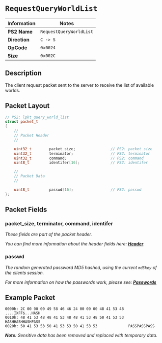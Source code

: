 # `RequestQueryWorldList`

| Information               | Notes |
|---                        |---    |
| **PS2 Name**              | `RequestQueryWorldList` |
| **Direction**             | `C -> S` |
| **OpCode**                | `0x0024` |
| **Size**                  | `0x002C` |

## Description

The client request packet sent to the server to receive the list of available worlds.

## Packet Layout

```cpp
// PS2: lpkt_query_world_list
struct packet_t
{
    //
    // Packet Header
    //

    uint32_t        packet_size;                // PS2: packet_size
    uint32_t        terminator;                 // PS2: terminator
    uint32_t        command;                    // PS2: command
    uint8_t         identifer[16];              // PS2: identifer

    //
    // Packet Data
    //

    uint8_t         passwd[16];                 // PS2: passwd
};
```

## Packet Fields

### packet_size, terminator, command, identifer

_These fields are part of the packet header._

_You can find more information about the header fields here: [**Header**](/lobby/Header.md)_

### passwd

_The random generated password MD5 hashed, using the current `md5key` of the clients session._

_For more information on how the passwords work, please see: [**Passwords**](/lobby/Notes.md#passwords)_

## Example Packet

```
0000h: 2C 00 00 00 49 58 46 46 24 00 00 00 48 41 53 48  ,...IXFF$...HASH
0010h: 48 41 53 48 48 41 53 48 48 41 53 48 50 41 53 53  HASHHASHHASHPASS
0020h: 50 41 53 53 50 41 53 53 50 41 53 53              PASSPASSPASS
```

_**Note:** Sensitive data has been removed and replaced with temporary data._
